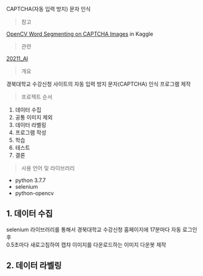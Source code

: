 CAPTCHA(자동 입력 방지) 문자 인식

> 참고

[OpenCV Word Segmenting on CAPTCHA Images](https://www.kaggle.com/fournierp/opencv-word-segmenting-on-captcha-images) in Kaggle

> 관련

[20211_AI](https://github.com/bh2980/20211_AI)

> 개요

경북대학교 수강신청 사이트의 자동 입력 방지 문자(CAPTCHA) 인식 프로그램 제작

> 프로젝트 순서

1. 데이터 수집
2. 공통 이미지 제외
3. 데이터 라벨링
4. 프로그램 작성
5. 학습
6. 테스트
7. 결론

> 사용 언어 및 라이브러리

- python 3.7.7
- selenium
- python-opencv

## 1. 데이터 수집

selenium 라이브러리를 통해서 경북대학교 수강신청 홈페이지에 17분마다 자동 로그인 후  
0.5초마다 새로고침하여 캡챠 이미지를 다운로드하는 이미지 다운봇 제작

## 2. 데이터 라벨링

